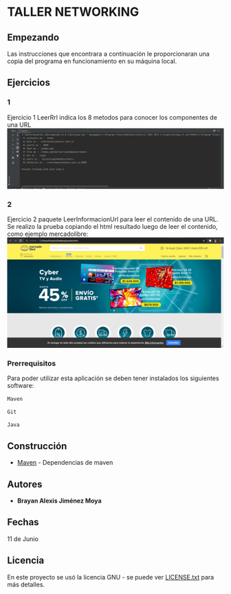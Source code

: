 # TALLER NETWORKING
## Empezando

Las instrucciones que encontrara a continuación le proporcionaran una copia del programa en funcionamiento en su máquina local.
## Ejercicios
### 1
Ejercicio 1 LeerRrl indica los 8 metodos para conocer los componentes de una URL
![](imgs/prueba2.png)
### 2
Ejercicio 2 paquete LeerInformacionUrl para leer el contenido de una URL. Se realizo la prueba copiando el html resultado luego de leer el contenido, como ejemplo mercadolibre:
![](imgs/prueba.png)
### Prerrequisitos

Para poder utilizar esta aplicación se deben tener instalados los siguientes software:

```
Maven
```
```
Git
```
```
Java
```

## Construcción
* [Maven](https://maven.apache.org/) - Dependencias de maven

## Autores

* **Brayan Alexis Jiménez Moya**

## Fechas

11 de Junio

## Licencia

En este proyecto se usó la licencia GNU - se puede ver [LICENSE.txt](LICENSE.txt) para más detalles.

